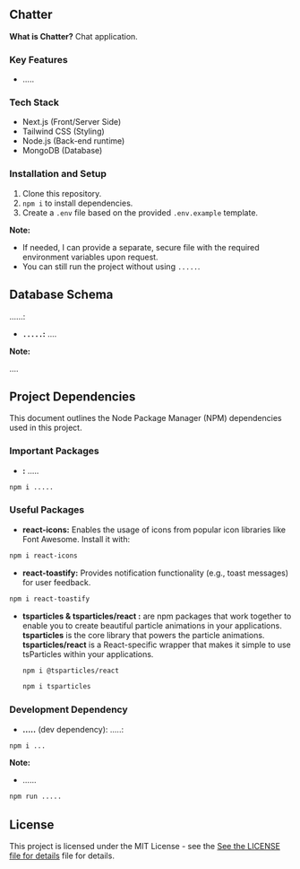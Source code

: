 ## Chatter

**What is Chatter?**
Chat application.

### Key Features

- .....

### Tech Stack

- Next.js (Front/Server Side)
- Tailwind CSS (Styling)
- Node.js (Back-end runtime)
- MongoDB (Database)

### Installation and Setup

1.  Clone this repository.
2.  `npm i` to install dependencies.
3.  Create a `.env` file based on the provided `.env.example` template.

**Note:**

- If needed, I can provide a separate, secure file with the required environment variables upon request.
- You can still run the project without using `.....`.

## Database Schema

......:

- **`.....`:** ....

**Note:**

....

## Project Dependencies

This document outlines the Node Package Manager (NPM) dependencies used in this project.

### Important Packages

- **:** .....

```bash
npm i .....
```

### Useful Packages

- **react-icons:** Enables the usage of icons from popular icon libraries like Font Awesome. Install it with:

```bash
npm i react-icons
```

- **react-toastify:** Provides notification functionality (e.g., toast messages) for user feedback.

```bash
npm i react-toastify
```

- **tsparticles & tsparticles/react :** are npm packages that work together to enable you to create beautiful particle animations in your applications. **tsparticles** is the core library that powers the particle animations. **tsparticles/react** is a React-specific wrapper that makes it simple to use tsParticles within your applications.

  ```bash
  npm i @tsparticles/react
  ```

  ```bash
  npm i tsparticles
  ```

### Development Dependency

- **.....** (dev dependency): .....:

```bash
npm i ...
```

**Note:**

- ......

```bash
npm run .....
```

## License

This project is licensed under the MIT License - see the [See the LICENSE file for details](LICENSE) file for details.
